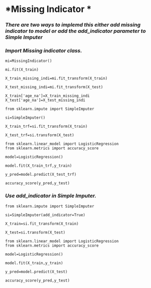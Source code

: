 # *Missing Indicator * #

### *There are two ways to implemd this either add missing indicator to model or add the add_indicator parameter to Simple Imputer* ###



### *Import Missing indicator class.* ###

    mi=MissingIndicator()

    mi.fit(X_train)

    X_train_missing_indi=mi.fit_transform(X_train)

    X_test_missing_indi=mi.fit_transform(X_test)

    X_train['age_na']=X_train_missing_indi
    X_test['age_na']=X_test_missing_indi

    from sklearn.impute import SimpleImputer

    si=SimpleImputer()

    X_train_trf=si.fit_transform(X_train)

    X_test_trf=si.transform(X_test)

    from sklearn.linear_model import LogisticRegression
    from sklearn.metrics import accuracy_score

    model=LogisticRegression()

    model.fit(X_train_trf,y_train)

    y_pred=model.predict(X_test_trf)

    accuracy_score(y_pred,y_test)


### *Use add_indicator in Simple Imputer.* ###

    from sklearn.impute import SimpleImputer

    si=SimpleImputer(add_indicator=True)

    X_train=si.fit_transform(X_train)

    X_test=si.transform(X_test)

    from sklearn.linear_model import LogisticRegression
    from sklearn.metrics import accuracy_score

    model=LogisticRegression()

    model.fit(X_train,y_train)

    y_pred=model.predict(X_test)

    accuracy_score(y_pred,y_test)







